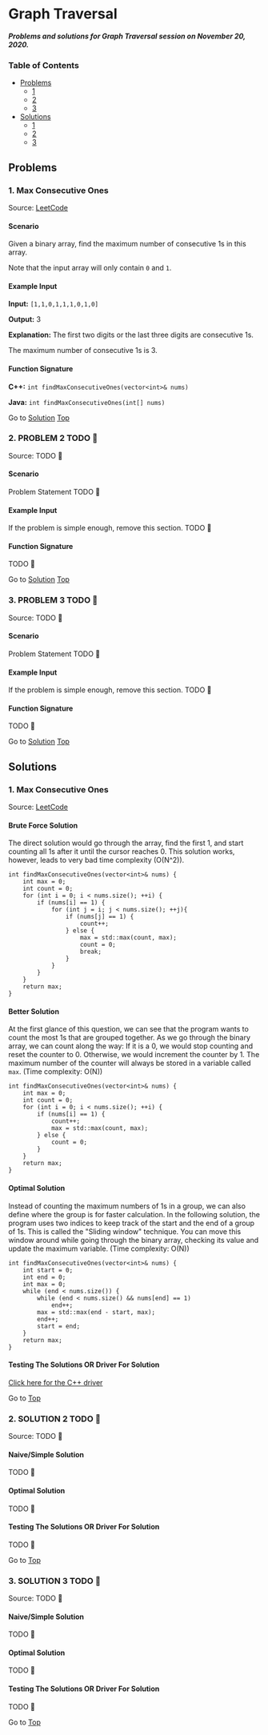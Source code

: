 <!-- Don't remove -->
<a name="top"/>

# Graph Traversal

***Problems and solutions for Graph Traversal session on November 20, 2020.***

### Table of Contents

* [Problems](#problems)
  * [1](#p1)
  * [2](#p2)
  * [3](#p3)
* [Solutions](#solutions)
  * [1](#s1)
  * [2](#s2)
  * [3](#s3)

<!-- Don't remove -->
<a name="problems"/>

## Problems

<a name="p1"/>

### 1. Max Consecutive Ones

Source: [LeetCode](https://leetcode.com/problems/max-consecutive-ones/)

#### Scenario

Given a binary array, find the maximum number of consecutive 1s in this array.

Note that the input array will only contain `0` and `1`.

#### Example Input

**Input:** `[1,1,0,1,1,1,0,1,0]`

**Output:** 3

**Explanation:** 
The first two digits or the last three digits are consecutive 1s.

The maximum number of consecutive 1s is 3.

#### Function Signature

**C++:** `int findMaxConsecutiveOnes(vector<int>& nums)`

**Java:** `int findMaxConsecutiveOnes(int[] nums)`

<!-- Don't remove -->
Go to [Solution](#s1)   [Top](#top)

<!-- Don't remove -->
<a name="p2"/>

### 2. PROBLEM 2 TODO :bug:

Source: TODO :bug:

#### Scenario

Problem Statement TODO :bug:

#### Example Input

If the problem is simple enough, remove this section. TODO :bug:

#### Function Signature

TODO :bug:

<!-- Don't remove -->
Go to [Solution](#s2)   [Top](#top)

<!-- Don't remove -->
<a name="p3"/>

### 3. PROBLEM 3 TODO :bug:

Source: TODO :bug:

#### Scenario

Problem Statement TODO :bug:

#### Example Input

If the problem is simple enough, remove this section. TODO :bug:

#### Function Signature

TODO :bug:

<!-- Don't remove -->
Go to [Solution](#s3)   [Top](#top)

<!-- Don't remove -->
<a name="solutions"/>

## Solutions

<!-- Don't remove -->
<a name="s1"/>

### 1. Max Consecutive Ones

Source: [LeetCode](https://leetcode.com/problems/max-consecutive-ones/)

#### Brute Force Solution

The direct solution would go through the array, find the first 1, and 
start counting all 1s after it until the cursor reaches 0. This solution
works, however, leads to very bad time complexity (O(N^2)).

```
int findMaxConsecutiveOnes(vector<int>& nums) {
    int max = 0;
    int count = 0;
    for (int i = 0; i < nums.size(); ++i) {
        if (nums[i] == 1) {
            for (int j = i; j < nums.size(); ++j){
                if (nums[j] == 1) {
                    count++;
                } else {
                    max = std::max(count, max);
                    count = 0;
                    break;
                }
            }
        }
    }
    return max;
}
```


#### Better Solution

At the first glance of this question, we can see that the program wants to 
count the most 1s that are grouped together. As we go through the binary 
array, we can count along the way: If it is a 0, we would stop counting 
and reset the counter to 0. Otherwise, we would increment the counter by 1. 
The maximum number of the counter will always be stored in a variable called 
`max`. (Time complexity: O(N))

```
int findMaxConsecutiveOnes(vector<int>& nums) {
    int max = 0;
    int count = 0;
    for (int i = 0; i < nums.size(); ++i) {
        if (nums[i] == 1) {
            count++;
            max = std::max(count, max);
        } else {
            count = 0;
        }
    }
    return max;
}
```

#### Optimal Solution

Instead of counting the maximum numbers of 1s in a group, we can also define 
where the group is for faster calculation. In the following solution, the 
program uses two indices to keep track of the start and the end of a group 
of 1s. This is called the "Sliding window" technique. You can move this 
window around while going through the binary array, checking its value and 
update the maximum variable. (Time complexity: O(N))

```
int findMaxConsecutiveOnes(vector<int>& nums) {
    int start = 0;
    int end = 0;
    int max = 0;
    while (end < nums.size()) {
        while (end < nums.size() && nums[end] == 1)
            end++;
        max = std::max(end - start, max);
        end++;
        start = end;
    }
    return max;
}
```

#### Testing The Solutions OR Driver For Solution

[Click here for the C++ driver](./QuestionOne/driver.cpp)

<!-- Don't remove -->
Go to [Top](#top)

<!-- Don't remove -->
<a name="s2"/>

### 2. SOLUTION 2 TODO :bug:

Source: TODO :bug:

#### Naive/Simple Solution

TODO :bug:

#### Optimal Solution

TODO :bug:

#### Testing The Solutions OR Driver For Solution

TODO :bug:

<!-- Don't remove -->
Go to [Top](#top)

<!-- Don't remove -->
<a name="s3"/>

### 3. SOLUTION 3 TODO :bug:

Source: TODO :bug:

#### Naive/Simple Solution 

TODO :bug:

#### Optimal Solution

TODO :bug:

#### Testing The Solutions OR Driver For Solution

TODO :bug:

<!-- Don't remove -->
Go to [Top](#top)
